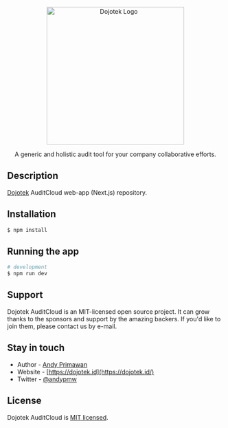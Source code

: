<p align="center">
  <a href="http://dojotek.id/" target="blank"><img src="https://dojotek.id/content/images/size/w600/2020/04/dojotek-id-logo.png" width="320" alt="Dojotek Logo" /></a>
</p>

  <p align="center">A generic and holistic audit tool for your company collaborative efforts.</p>

## Description

[Dojotek](https://dojotek.id) AuditCloud web-app (Next.js) repository.

## Installation

```bash
$ npm install
```

## Running the app

```bash
# development
$ npm run dev
```

## Support

Dojotek AuditCloud is an MIT-licensed open source project. It can grow thanks to the sponsors and support by the amazing backers. If you'd like to join them, please contact us by e-mail.

## Stay in touch

- Author - [Andy Primawan](https://www.linkedin.com/in/andy-primawan/)
- Website - [https://dojotek.id](https://dojotek.id/)
- Twitter - [@andypmw](https://twitter.com/andypmw)

## License

Dojotek AuditCloud is [MIT licensed](LICENSE).
